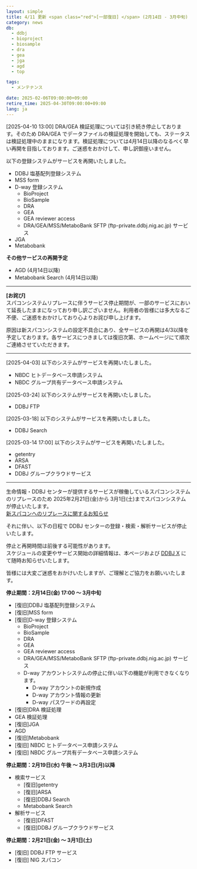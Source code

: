 ```yaml
---
layout: simple
title: 4/11 更新 <span class="red">[一部復旧] </span> (2月14日 - 3月中旬) スパコンシステムリプレースに伴うサービス停止のお知らせ
category: news
db:
  - ddbj
  - bioproject
  - biosample
  - dra
  - gea
  - jga
  - agd
  - top

tags:
  - メンテナンス

date: 2025-02-06T09:00:00+09:00
retire_time: 2025-04-30T09:00:00+09:00
lang: ja
---
```


<span class="red">[2025-04-10 13:00]</span>
DRA/GEA 検証処理については引き続き停止しております。そのため DRA/GEA でデータファイルの検証処理を開始しても、ステータスは検証処理中のままになります。検証処理については4月14日以降のなるべく早い再開を目指しております。ご迷惑をおかけして、申し訳御座いません。

以下の登録システムがサービスを再開いたしました。
- DDBJ 塩基配列登録システム
- MSS form
- D-way 登録システム
  - BioProject
  - BioSample
  - DRA
  - GEA
  - GEA reviewer access
  - DRA/GEA/MSS/MetaboBank SFTP (ftp-private.ddbj.nig.ac.jp) サービス
- JGA
- Metabobank

**その他サービスの再開予定**
- AGD (4月14日以降)
- Metabobank Search (4月14日以降)

---

**[お詫び]**    
スパコンシステムリプレースに伴うサービス停止期間が、一部のサービスにおいて延長したままになっており申し訳ございません。利用者の皆様には多大なるご不便、ご迷惑をおかけしており心よりお詫び申し上げます。    
    
原因は新スパコンシステムの設定不具合にあり、全サービスの再開は4/3以降を予定しております。各サービスにつきましては復旧次第、ホームページにて順次ご連絡させていただきます。

---
<span class="red">[2025-04-03]</span>
以下のシステムがサービスを再開いたしました。
- NBDC ヒトデータベース申請システム
- NBDC グループ共有データベース申請システム

<span class="red">[2025-03-24]</span> 以下のシステムがサービスを再開いたしました。
- DDBJ FTP

<span class="red">[2025-03-18]</span> 以下のシステムがサービスを再開いたしました。
- DDBJ Search

<span class="red">[2025-03-14 17:00]</span>
以下のシステムがサービスを再開いたしました。
- getentry
- ARSA
- DFAST
- DDBJ グループクラウドサービス

---

生命情報・DDBJ センターが提供するサービスが稼働しているスパコンシステムのリプレースのため 2025年2月21日(金)から 3月1日(土)までスパコンシステムが停止いたします。    
[新スパコンへのリプレースに関するお知らせ](https://sc.ddbj.nig.ac.jp/blog/2024-12-05-supercomputer_replacement_announcement)

それに伴い、以下の日程で DDBJ センターの登録・検索・解析サービスが停止いたします。           

停止と再開時間は前後する可能性があります。     
スケジュールの変更やサービス開始の詳細情報は、本ページおよび [DDBJ X](https://x.com/DDBJ_topics) にて随時お知らせいたします。    

皆様には大変ご迷惑をおかけいたしますが、ご理解とご協力をお願いいたします。

**停止期間：2月14日(金) 17:00 ～ 3月中旬**
- <span class="red">[復旧]</span>DDBJ 塩基配列登録システム
- <span class="red">[復旧]</span>MSS form
- <span class="red">[復旧]</span>D-way 登録システム
  - BioProject
  - BioSample
  - DRA
  - GEA
  - GEA reviewer access
  - DRA/GEA/MSS/MetaboBank SFTP (ftp-private.ddbj.nig.ac.jp) サービス
  - D-way アカウントシステムの停止に伴い以下の機能が利用できなくなります。
    - D-way アカウントの新規作成
    - D-way アカウント情報の更新
    - D-way パスワードの再設定
- <span class="red">[復旧]</span>DRA 検証処理
- GEA 検証処理
- <span class="red">[復旧]</span>JGA
- AGD
- <span class="red">[復旧]</span>Metabobank
- <span class="red">[復旧]</span> NBDC ヒトデータベース申請システム
- <span class="red">[復旧]</span> NBDC グループ共有データベース申請システム

**停止期間：2月19日(水) 午後 ～ 3月3日(月)以降**
- 検索サービス
  - <span class="red">[復旧]</span>getentry
  - <span class="red">[復旧]</span>ARSA
  - <span class="red">[復旧]</span>DDBJ Search 
  - Metabobank Search
- 解析サービス
  - <span class="red">[復旧]</span>DFAST
  - <span class="red">[復旧]</span>DDBJ グループクラウドサービス

**停止期間：2月21日(金) ～ 3月1日(土)**
- <span class="red">[復旧]</span> DDBJ FTP サービス
- <span class="red">[復旧]</span> NIG スパコン
